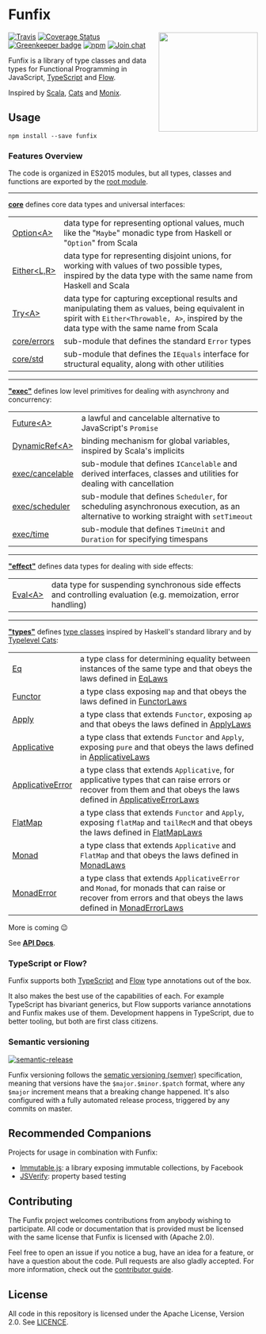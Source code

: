 # Funfix

<img src="https://funfix.org/public/logo/funfix-512.png" width="200" align="right" style="float:right; display: block; width:200px;" />

[![Travis](https://img.shields.io/travis/funfix/funfix.svg)](https://travis-ci.org/funfix/funfix)
[![Coverage Status](https://codecov.io/gh/funfix/funfix/coverage.svg?branch=master)](https://codecov.io/gh/funfix/funfix?branch=master)
[![Greenkeeper badge](https://badges.greenkeeper.io/funfix/funfix.svg)](https://greenkeeper.io/)
[![npm](https://img.shields.io/npm/v/funfix.svg)](https://www.npmjs.com/package/funfix)
[![Join chat](https://badges.gitter.im/funfix/funfix.svg)](https://gitter.im/funfix/funfix?utm_source=badge&utm_medium=badge&utm_campaign=pr-badge&utm_content=badge)

Funfix is a library of type classes and data types for Functional Programming 
in JavaScript, [TypeScript](https://www.typescriptlang.org/) and [Flow](https://flow.org/).

Inspired by [Scala](http://www.scala-lang.org/), [Cats](http://typelevel.org/cats/)
and [Monix](https://monix.io/).

## Usage

```
npm install --save funfix
```

### Features Overview

The code is organized in ES2015 modules, but all types, 
classes and functions are exported by the 
[root module](https://funfix.org/api/modules/_funfix_.html).

---
**[core](https://funfix.org/api/modules/_core_index_.html)**
defines core data types and universal interfaces:

|                           |                                |
|:------------------------------------------------------------------------------------|:---------------------------------------------------------------------------------------------------------------------------------------------------------------------------------------------|
| [Option&lt;A&gt;](https://funfix.org/api/classes/_core_disjunctions_.option.html)   | data type for representing optional values, much like the "`Maybe`" monadic type from Haskell or "`Option`" from Scala                                                                       |
| [Either&lt;L,R&gt;](https://funfix.org/api/classes/_core_disjunctions_.either.html) | data type for representing disjoint unions, for working with values of two possible types, inspired by the data type with the same name from Haskell and Scala                               |
| [Try&lt;A&gt;](https://funfix.org/api/classes/_core_disjunctions_.try.html)         | data type for capturing exceptional results and manipulating them as values, being equivalent in spirit with `Either<Throwable, A>`, inspired by the data type with the same name from Scala |
| [core/errors](https://funfix.org/api/modules/_core_errors_.html)                    | sub-module that defines the standard `Error` types                                                                                                                                           |
| [core/std](https://funfix.org/api/modules/_core_std_.html)                          | sub-module that defines the `IEquals` interface for structural equality, along with other utilities                                                                                          |  
  
---
**["exec"](https://funfix.org/api/modules/_exec_index_.html)** defines low 
level primitives for dealing with asynchrony and concurrency:

|                           |                                |
|:------------------------------------------------------------------------------------|:---------------------------------------------------------------------------------------------------------------------------------------------------------------------------------------------|
| [Future&lt;A&gt;](https://funfix.org/api/classes/_exec_future_.future.html)         | a lawful and cancelable alternative to JavaScript's `Promise`                                                                                                                                |
| [DynamicRef&lt;A&gt;](https://funfix.org/api/classes/_exec_ref_.dynamicref.html)    | binding mechanism for global variables, inspired by Scala's implicits                                                                                                                        | 
| [exec/cancelable](https://funfix.org/api/modules/_exec_cancelable_.html)            | sub-module that defines `ICancelable` and derived interfaces, classes and utilities for dealing with cancellation                                                                            |
| [exec/scheduler](https://funfix.org/api/modules/_exec_scheduler_.html)              | sub-module that defines `Scheduler`, for scheduling asynchronous execution, as an alternative to working straight with `setTimeout`                                                          |
| [exec/time](https://funfix.org/api/modules/_exec_time_.html)                        | sub-module that defines `TimeUnit` and `Duration` for specifying timespans                                                                                                                   |

---
**["effect"](https://funfix.org/api/modules/_effect_index_.html)**
defines data types for dealing with side effects:

|                           |                                |
|:------------------------------------------------------------------------------------|:---------------------------------------------------------------------------------------------------------------------------------------------------------------------------------------------|
| [Eval&lt;A&gt;](https://funfix.org/api/classes/_effect_eval_.eval.html)             | data type for suspending synchronous side effects and controlling evaluation (e.g. memoization, error handling)                                                                              | 

---
**["types"](https://funfix.org/api/modules/_types_index_.html)** 
defines [type classes](https://en.wikipedia.org/wiki/Type_class)
inspired by Haskell's standard library and by 
[Typelevel Cats](http://typelevel.org/cats/):

|                           |                                |
|:------------------------------------------------------------------------------------|:-----------------------------------------------------------------------------------------------------------------------------------------------------------------------------------------------------------------------------------------------------------|
| [Eq](https://funfix.org/api/classes/_types_eq_.eq.html)                             | a type class for determining equality between instances of the same type and that obeys the laws defined in [EqLaws](https://funfix.org/api/classes/_types_eq_.eqlaws.html)                                                                                |
| [Functor](https://funfix.org/api/classes/_types_functor_.functor.html)              | a type class exposing `map` and that obeys the laws defined in [FunctorLaws](https://funfix.org/api/classes/_types_functor_.functorlaws.html)                                                                                                              |
| [Apply](https://funfix.org/api/classes/_types_applicative_.apply.html)              | a type class that extends `Functor`, exposing `ap` and that obeys the laws defined in [ApplyLaws](https://funfix.org/api/classes/_types_apply_.applylaws.html)                                                                                             |
| [Applicative](https://funfix.org/api/classes/_types_applicative_.applicative.html)  | a type class that extends `Functor` and `Apply`, exposing `pure` and that obeys the laws defined in [ApplicativeLaws](https://funfix.org/api/classes/_types_applicative_.applicativelaws.html)                                                             |
| [ApplicativeError](https://funfix.org/api/classes/_types_applicative_.applicativeerror.html) | a type class that extends `Applicative`, for applicative types that can raise errors or recover from them and that obeys the laws defined in [ApplicativeErrorLaws](https://funfix.org/api/classes/_types_applicative_.applicativeerrorlaws.html) | 
| [FlatMap](https://funfix.org/api/classes/_types_monad_.flatmap.html)                | a type class that extends `Functor` and `Apply`, exposing `flatMap` and `tailRecM` and that obeys the laws defined in [FlatMapLaws](https://funfix.org/api/classes/_types_monad_.flatmaplaws.html)                                                         |
| [Monad](https://funfix.org/api/classes/_types_monad_.monad.html)                    | a type class that extends `Applicative` and `FlatMap` and that obeys the laws defined in [MonadLaws](https://funfix.org/api/classes/_types_monad_.monadlaws.html)                                                                                          |
| [MonadError](https://funfix.org/api/classes/_types_monad_.monaderror.html)          | a type class that extends `ApplicativeError` and `Monad`, for monads that can raise or recover from errors and that obeys the laws defined in [MonadErrorLaws](https://funfix.org/api/classes/_types_monad_.monaderrorlaws.html)                           | 
    
More is coming 😉

See **[API Docs](https://funfix.org/api)**.

### TypeScript or Flow?

Funfix supports both [TypeScript](https://www.typescriptlang.org/) and [Flow](https://flow.org/) type annotations out of the box.

It also makes the best use of the capabilities of each. For example TypeScript has bivariant generics, but Flow supports variance annotations and Funfix makes use of them. Development happens in TypeScript, due to better tooling, but both are first class citizens.

### Semantic versioning

[![semantic-release](https://img.shields.io/badge/%20%20%F0%9F%93%A6%F0%9F%9A%80-semantic--release-e10079.svg)](https://github.com/semantic-release/semantic-release)

Funfix versioning follows the [sematic versioning (semver)](http://semver.org/) specification, meaning that versions have the `$major.$minor.$patch` format, where any `$major` increment means that a breaking change happened. It's also configured with a fully automated release process, triggered by any commits on master.

## Recommended Companions

Projects for usage in combination with Funfix:

- [Immutable.js](https://facebook.github.io/immutable-js/):
  a library exposing immutable collections, by Facebook
- [JSVerify](https://jsverify.github.io/):
  property based testing

## Contributing

The Funfix project welcomes contributions from anybody wishing to
participate.  All code or documentation that is provided must be
licensed with the same license that Funfix is licensed with (Apache
2.0).

Feel free to open an issue if you notice a bug, have an idea for a
feature, or have a question about the code. Pull requests are also
gladly accepted. For more information, check out the
[contributor guide](CONTRIBUTING.md).

## License

All code in this repository is licensed under the Apache License,
Version 2.0.  See [LICENCE](./LICENSE).

